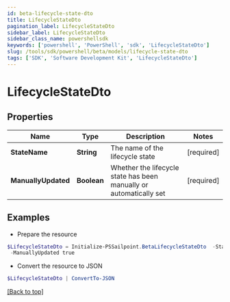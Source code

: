 ```yaml
---
id: beta-lifecycle-state-dto
title: LifecycleStateDto
pagination_label: LifecycleStateDto
sidebar_label: LifecycleStateDto
sidebar_class_name: powershellsdk
keywords: ['powershell', 'PowerShell', 'sdk', 'LifecycleStateDto'] 
slug: /tools/sdk/powershell/beta/models/lifecycle-state-dto
tags: ['SDK', 'Software Development Kit', 'LifecycleStateDto']
---
```



# LifecycleStateDto

## Properties

Name | Type | Description | Notes
------------ | ------------- | ------------- | -------------
**StateName** |  **String** | The name of the lifecycle state | [required]
**ManuallyUpdated** |  **Boolean** | Whether the lifecycle state has been manually or automatically set | [required]

## Examples

- Prepare the resource
```powershell
$LifecycleStateDto = Initialize-PSSailpoint.BetaLifecycleStateDto  -StateName active `
 -ManuallyUpdated true
```

- Convert the resource to JSON
```powershell
$LifecycleStateDto | ConvertTo-JSON
```


[[Back to top]](#) 

